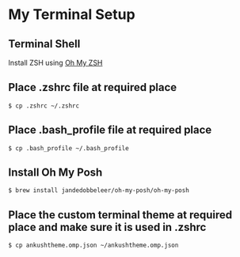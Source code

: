 # My Terminal Setup

## Terminal Shell
Install ZSH using [Oh My ZSH](https://ohmyz.sh/)

## Place .zshrc file at required place
```
$ cp .zshrc ~/.zshrc
```

## Place .bash_profile file at required place
```
$ cp .bash_profile ~/.bash_profile
```

## Install Oh My Posh
```
$ brew install jandedobbeleer/oh-my-posh/oh-my-posh
```

## Place the custom terminal theme at required place and make sure it is used in .zshrc
```
$ cp ankushtheme.omp.json ~/ankushtheme.omp.json
```
